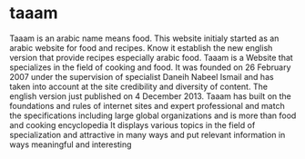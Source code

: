 taaam
=====

Taaam is an arabic name means food. This website initialy started as an arabic website for food and recipes. Know it establish the new english version that provide recipes especially arabic food.  Taaam is a Website that specializes in the field of cooking and food. It was founded on 26 February 2007 under the supervision of specialist Daneih Nabeel Ismail and has taken into account at the site credibility and diversity of content. The english version just published on 4 December 2013.  Taaam has built on the foundations and rules of internet sites and expert professional and match the specifications including large global organizations and is more than food and cooking encyclopedia It displays various topics in the field of specialization and attractive in many ways and put relevant information in ways meaningful and interesting
